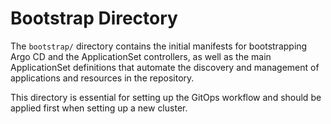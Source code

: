 # Bootstrap Directory

The `bootstrap/` directory contains the initial manifests for bootstrapping Argo CD and the ApplicationSet controllers, as well as the main ApplicationSet definitions that automate the discovery and management of applications and resources in the repository.

This directory is essential for setting up the GitOps workflow and should be applied first when setting up a new cluster.
